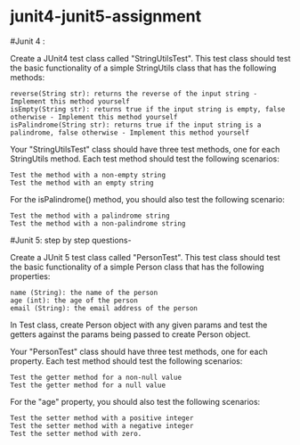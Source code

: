 # junit4-junit5-assignment

#Junit 4 : 

Create a JUnit4 test class called "StringUtilsTest". This test class should test the basic functionality of a simple StringUtils class that has the following methods:

    reverse(String str): returns the reverse of the input string - Implement this method yourself
    isEmpty(String str): returns true if the input string is empty, false otherwise - Implement this method yourself
    isPalindrome(String str): returns true if the input string is a palindrome, false otherwise - Implement this method yourself

Your "StringUtilsTest" class should have three test methods, one for each StringUtils method. Each test method should test the following scenarios:

    Test the method with a non-empty string
    Test the method with an empty string

For the isPalindrome() method, you should also test the following scenario:

    Test the method with a palindrome string
    Test the method with a non-palindrome string
    
    
#Junit 5: step by step questions-

Create a JUnit 5 test class called "PersonTest". This test class should test the basic functionality of a simple Person class that has the following properties:

    name (String): the name of the person 
    age (int): the age of the person
    email (String): the email address of the person

In Test class, create Person object with any given params and test the getters against the params being passed to create Person object.

Your "PersonTest" class should have three test methods, one for each property. Each test method should test the following scenarios:

    Test the getter method for a non-null value
    Test the getter method for a null value

For the "age" property, you should also test the following scenarios:

    Test the setter method with a positive integer
    Test the setter method with a negative integer
    Test the setter method with zero.
